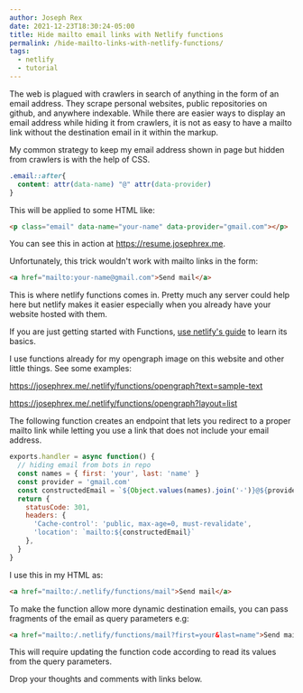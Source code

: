 ```yaml
---
author: Joseph Rex
date: 2021-12-23T18:30:24-05:00
title: Hide mailto email links with Netlify functions
permalink: /hide-mailto-links-with-netlify-functions/
tags:
  - netlify
  - tutorial
---
```

The web is plagued with crawlers in search of anything in the form of an email address.
They scrape personal websites, public repositories on github, and anywhere indexable.
While there are easier ways to display an email address while hiding it from crawlers,
it is not as easy to have a mailto link without the destination email in it within
the markup.
<!--more-->

My common strategy to keep my email address shown in page but hidden from crawlers is
with the help of CSS.

```css
.email::after{
  content: attr(data-name) "@" attr(data-provider)
}
```

This will be applied to some HTML like:

```html
<p class="email" data-name="your-name" data-provider="gmail.com"></p>
```

You can see this in action at https://resume.josephrex.me.

Unfortunately, this trick wouldn't work with mailto links in the form:

```html
<a href="mailto:your-name@gmail.com">Send mail</a>
```

This is where netlify functions comes in. Pretty much any server could help here
but netlify makes it easier especially when you already have your website hosted
with them.

If you are just getting started with Functions, [use netlify's guide](https://www.netlify.com/products/functions/)
to learn its basics.

I use functions already for my opengraph image on this website and other little things. See some examples:

https://josephrex.me/.netlify/functions/opengraph?text=sample-text

https://josephrex.me/.netlify/functions/opengraph?layout=list

The following function creates an endpoint that lets you redirect to a proper mailto
link while letting you use a link that does not include your email address.

```js
exports.handler = async function() {
  // hiding email from bots in repo
  const names = { first: 'your', last: 'name' }
  const provider = 'gmail.com'
  const constructedEmail = `${Object.values(names).join('-')}@${provider}`
  return {
    statusCode: 301,
    headers: {
      'Cache-control': 'public, max-age=0, must-revalidate',
      'location': `mailto:${constructedEmail}`
    },
  }
}
```

I use this in my HTML as:

```html
<a href="mailto:/.netlify/functions/mail">Send mail</a>
```

To make the function allow more dynamic destination emails, you can pass fragments of the email as query
parameters e.g:

```html
<a href="mailto:/.netlify/functions/mail?first=your&last=name">Send mail</a>
```

This will require updating the function code according to read its values from the query parameters.

Drop your thoughts and comments with links below.
